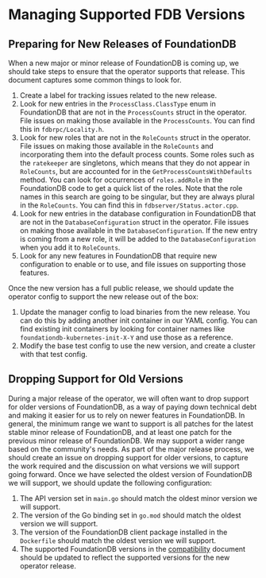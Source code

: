 # Managing Supported FDB Versions

## Preparing for New Releases of FoundationDB

When a new major or minor release of FoundationDB is coming up, we should take steps to ensure that the operator supports that release. This document captures some common things to look for.

1. Create a label for tracking issues related to the new release.
1. Look for new entries in the `ProcessClass.ClassType` enum in FoundationDB that are not in the `ProcessCounts` struct in the operator. File issues on making those available in the `ProcessCounts`. You can find this in `fdbrpc/Locality.h`.
1. Look for new roles that are not in the `RoleCounts` struct in the operator. File issues on making those available in the `RoleCounts` and incorporating them into the default process counts. Some roles such as the `ratekeeper` are singletons, which means that they do not appear in `RoleCounts`, but are accounted for in the `GetProcessCountsWithDefaults` method. You can look for occurrences of `roles.addRole` in the FoundationDB code to get a quick list of the roles. Note that the role names in this search are going to be singular, but they are always plural in the `RoleCounts`. You can find this in `fdbserver/Status.actor.cpp`.
1. Look for new entries in the database configuration in FoundationDB that are not in the `DatabaseConfiguration` struct in the operator. File issues on making those available in the `DatabaseConfiguration`. If the new entry is coming from a new role, it will be added to the `DatabaseConfiguration` when you add it to `RoleCounts`.
1. Look for any new features in FoundationDB that require new configuration to enable or to use, and file issues on supporting those features.

Once the new version has a full public release, we should update the operator config to support the new release out of the box:

1. Update the manager config to load binaries from the new release. You can do this by adding another init container in our YAML config. You can find existing init containers by looking for container names like `foundationdb-kubernetes-init-X-Y` and use those as a reference.
1. Modify the base test config to use the new version, and create a cluster with that test config.

## Dropping Support for Old Versions

During a major release of the operator, we will often want to drop support for older versions of FoundationDB, as a way of paying down technical debt and making it easier for us to rely on newer features in FoundationDB. In general, the minimum range we want to support is all patches for the latest stable minor release of FoundationDB, and at least one patch for the previous minor release of FoundationDB. We may support a wider range based on the community's needs. As part of the major release process, we should create an issue on dropping support for older versions, to capture the work required and the discussion on what versions we will support going forward. Once we have selected the oldest version of FoundationDB we will support, we should update the following configuration:

1. The API version set in `main.go` should match the oldest minor version we will support.
2. The version of the Go binding set in `go.mod` should match the oldest version we will support.
3. The version of the FoundationDB client package installed in the `Dockerfile` should match the oldest version we will support.
4. The supported FoundationDB versions in the [compatibility](compatibility.md) document should be updated to reflect the supported versions for the new operator release.